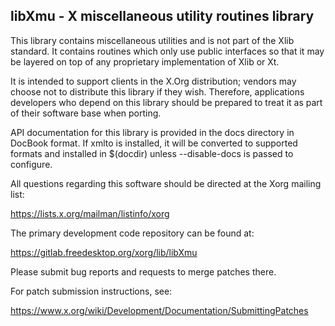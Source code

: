 libXmu - X miscellaneous utility routines library
-------------------------------------------------

This library contains miscellaneous utilities and is not part of the Xlib
standard.  It contains routines which only use public interfaces so that it
may be layered on top of any proprietary implementation of Xlib or Xt.

It is intended to support clients in the X.Org distribution; vendors
may choose not to distribute this library if they wish.  Therefore,
applications developers who depend on this library should be prepared to
treat it as part of their software base when porting.

API documentation for this library is provided in the docs directory in
DocBook format.  If xmlto is installed, it will be converted to supported
formats and installed in $(docdir) unless --disable-docs is passed to
configure.

All questions regarding this software should be directed at the
Xorg mailing list:

  https://lists.x.org/mailman/listinfo/xorg

The primary development code repository can be found at:

  https://gitlab.freedesktop.org/xorg/lib/libXmu

Please submit bug reports and requests to merge patches there.

For patch submission instructions, see:

  https://www.x.org/wiki/Development/Documentation/SubmittingPatches

